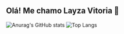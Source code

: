 ## Olá! Me chamo Layza Vitoria 👋

![Anurag's GitHub stats](https://github-readme-stats.vercel.app/api?username=anuraghazra&show_icons=true&theme=Layza-afk)
![Top Langs](https://github-readme-stats.vercel.app/api/top-langs/?username=anuraghazra&hide_progress=true)
